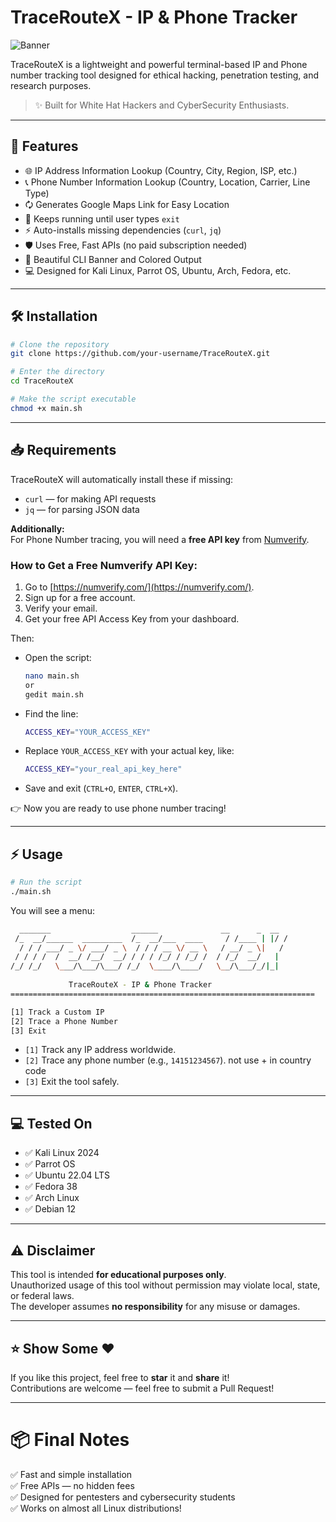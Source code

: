 # TraceRouteX - IP & Phone Tracker

![Banner](https://img.shields.io/badge/Bash-Script-green?style=for-the-badge&logo=gnu-bash)

TraceRouteX is a lightweight and powerful terminal-based IP and Phone number tracking tool designed for ethical hacking, penetration testing, and research purposes.

> ✨ Built for White Hat Hackers and CyberSecurity Enthusiasts.

---

## 🚀 Features

- 🌐 IP Address Information Lookup (Country, City, Region, ISP, etc.)
- 📞 Phone Number Information Lookup (Country, Location, Carrier, Line Type)
- 🗘️ Generates Google Maps Link for Easy Location
- 📜 Keeps running until user types `exit`
- ⚡️ Auto-installs missing dependencies (`curl`, `jq`)
- 🛡️ Uses Free, Fast APIs (no paid subscription needed)
- 🎨 Beautiful CLI Banner and Colored Output
- 💻 Designed for Kali Linux, Parrot OS, Ubuntu, Arch, Fedora, etc.

---

## 🛠️ Installation

```bash
# Clone the repository
git clone https://github.com/your-username/TraceRouteX.git

# Enter the directory
cd TraceRouteX

# Make the script executable
chmod +x main.sh
```

---

## 📥 Requirements

TraceRouteX will automatically install these if missing:

- `curl` — for making API requests
- `jq` — for parsing JSON data

**Additionally:**  
For Phone Number tracing, you will need a **free API key** from [Numverify](https://numverify.com/).

### How to Get a Free Numverify API Key:

1. Go to [https://numverify.com/](https://numverify.com/).
2. Sign up for a free account.
3. Verify your email.
4. Get your free API Access Key from your dashboard.

Then:

- Open the script:

  ```bash
  nano main.sh
  or
  gedit main.sh
  ```

- Find the line:

  ```bash
  ACCESS_KEY="YOUR_ACCESS_KEY"
  ```

- Replace `YOUR_ACCESS_KEY` with your actual key, like:

  ```bash
  ACCESS_KEY="your_real_api_key_here"
  ```

- Save and exit (`CTRL+O`, `ENTER`, `CTRL+X`).

👉 Now you are ready to use phone number tracing!

---

## ⚡ Usage

```bash
# Run the script
./main.sh
```

You will see a menu:

```bash
  _______                  ______              __      _  __
 /_  __/______  _________  /_  __/___  ____     / /____ | |/ /
  / / / ___/ _ \/ ___/ _ \  / / / __ \/ __ \   / __/ _ \|   /
 / / / /  /  __/ /__/  __/ / / / /_/ / /_/ /  / /_/  __/   |  
/_/ /_/   \___/\___/\___/ /_/  \____/\____/   \__/\___/_/|_|  
                                                              
             TraceRouteX - IP & Phone Tracker
====================================================================

[1] Track a Custom IP
[2] Trace a Phone Number
[3] Exit
```

- `[1]` Track any IP address worldwide.
- `[2]` Trace any phone number (e.g., `14151234567`). not use + in country code 
- `[3]` Exit the tool safely.

---



## 💻 Tested On

- ✅ Kali Linux 2024
- ✅ Parrot OS
- ✅ Ubuntu 22.04 LTS
- ✅ Fedora 38
- ✅ Arch Linux
- ✅ Debian 12

---

## ⚠️ Disclaimer

This tool is intended **for educational purposes only**.  
Unauthorized usage of this tool without permission may violate local, state, or federal laws.  
The developer assumes **no responsibility** for any misuse or damages.

---

## ⭐️ Show Some ❤️

If you like this project, feel free to **star** it and **share** it!  
Contributions are welcome — feel free to submit a Pull Request!

---

# 📦 Final Notes

✅ Fast and simple installation  
✅ Free APIs — no hidden fees  
✅ Designed for pentesters and cybersecurity students  
✅ Works on almost all Linux distributions!

